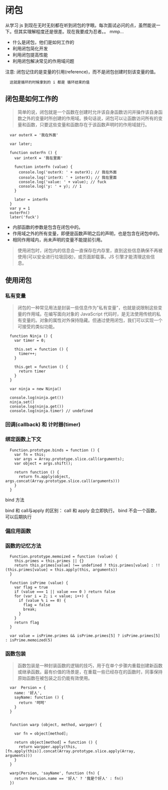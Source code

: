 #  闭包

  从学习 js 到现在无时无刻都在听到闭包的字眼。每次面试必问的点，虽然能说一下。但其实理解程度还是很差。现在我要成为忍者。。 mmp...

 - 什么是闭包，他们是如何工作的
 - 利用闭包简化开发
 - 利用闭包提高性能
 - 利用闭包解决常见的作用域问题


 注意: 闭包记住的是变量的引用(reference)，而不是闭包创建时刻该变量的值。

      这就是循环的时候拿到的 i 都是 循环结束的值


## 闭包是如何工作的

  > 简单的说，闭包就是一个函数在创建时允许该自身函数访问并操作该自身函数之外的变量时所创建的作用域。换句话说，闭包可以让函数访问所有的变量和函数，只要这些变量和函数存在于该函数声明时的作用域就行。

  ```
    var outerX = '我在外面'

    var later;

    function outerFn () {
      var interX = '我在里面'

      function interFn (value) {
        console.log('outerX: ' + outerX); // 我在外面
        console.log('interX: ' + interX); // 我在里面
        console.log('value: ' + value); // fuck
        console.log('y: ' + y); // 1
      }

      later = interFn
    }
    var y = 1
    outerFn()
    later('fuck')
  ```

   - 内部函数的参数是包含在闭包中的。
   - 作用域之外的所有变量，即便是函数声明之后的声明，也是包含在闭包中的。
   - 相同作用域内，尚未声明的变量不能提前引用。

   > 使用闭包时，闭包内的信息会一直保存在内存里，直到这些信息确保不再被使用(可以安全进行垃圾回收)，或页面卸载事。JS 引擎才能清理这些信息。

## 使用闭包

### 私有变量

  > 闭包的一种常见用法是封装一些信息作为"私有变量"，也就是说限制这些变量的作用域。在编写面向对象的 JavaScript 代码时，是无法使用传统的私有变量的。对象的属性对外保持隐藏。但通过使用闭包，我们可以实现一个可接受的类似功能。

  ```
    function Ninja () {
      var timer = 0;

      this.set = function () {
        timer++;
      }

      this.get = function () {
        return timer
      }
    }

    var ninja = new Ninja()

    console.log(ninja.get())
    ninja.set()
    console.log(ninja.get())
    console.log(ninja.timer) // undefined
  ```

### 回调(callback) 和 计时器(timer)

### 绑定函数上下文

  ```
    Function.prototype.binds = function () {
      var fn = this;
      var args = Array.prototype.slice.call(arguments);
      var object = args.shift();

      return function () {
        return fn.apply(object, args.concat(Array.prototype.slice.call(arguments)))
      }
    }
  ```
  bind 方法


  bind 和 call与apply 的区别： call 和 apply 会立即执行。 bind 不会一个函数，可以后期执行

### 偏应用函数



### 函数的记忆方法

```
  Function.prototype.memoized = function (value) {
    this.primes = this.primes || {}
    return this.primes[value] !== undefined ? this.primes[value] : !!(this.primes[value] = this.apply(this, arguments))
  }

  function isPrime (value) {
    var flag = true
    if (value === 1 || value === 0 ) return false
    for (var i = 2; i < value; i++) {
      if (value % i == 0) {
        flag = false
        break;
      }
    }
    return flag
  }

  var value = isPrime.primes && isPrime.primes[5] ? isPrime.primes[5] : isPrime.memoized(5)
```


### 函数包装

  > 函数包装是一种封装函数的逻辑的技巧，用于在单个步骤内重载创建新函数或继承函数。最有价值的场景是，在重载一些已经存在的函数时，同事保持原始函数在被包装之后仍能有效使用。

  ```
    var  Persion = {
      name: '好人',
      sayName: function () {
        return '呵呵'
      }
    }


    function warp (object, method, warpper) {

      var fn = object[method];

      return object[method] = function () {
        return warpper.apply(this, [fn.apply(this)].concat(Array.prototype.slice.apply(Array, arguments)))
      }
    }

    warp(Persion, 'sayName', function (fn) {
      return Persion.name == '好人' ? '我是个好人' : fn()
    })
  ```
